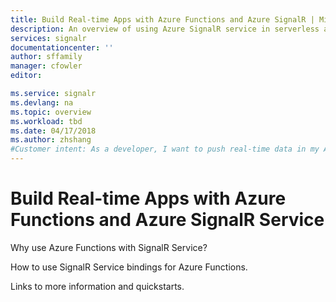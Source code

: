 ```yaml
---
title: Build Real-time Apps with Azure Functions and Azure SignalR | Microsoft Docs
description: An overview of using Azure SignalR service in serverless applications.
services: signalr
documentationcenter: ''
author: sffamily
manager: cfowler
editor: 

ms.service: signalr
ms.devlang: na
ms.topic: overview
ms.workload: tbd
ms.date: 04/17/2018
ms.author: zhshang
#Customer intent: As a developer, I want to push real-time data in my ASP.NET apps. So that my clients are updated without the need to poll, or request updates.
---
```


# Build Real-time Apps with Azure Functions and Azure SignalR Service

Why use Azure Functions with SignalR Service?

How to use SignalR Service bindings for Azure Functions.

Links to more information and quickstarts.
